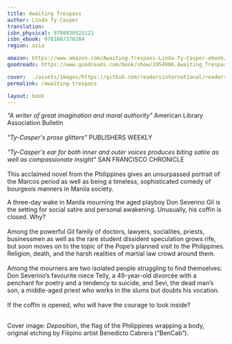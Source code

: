 ```yaml
---
title: Awaiting Trespass
author: Linda Ty-Casper
translation: 
isbn_physical: 9780930523121
isbn_ebook: 9781887378284
region: asia

amazon: https://www.amazon.com/Awaiting-Trespass-Linda-Ty-Casper-ebook/dp/B00AHJN72W
goodreads: https://www.goodreads.com/book/show/1954906.Awaiting_Trespass

cover:  ./assets/images/https://github.com/readersinternational/readersinternational.org/blob/master/assets/images/awaiting-trespass.jpg
permalink: /awaiting-trespass

layout: book
---
```

*"A writer of great imagination and moral authority"* American Library Association Bulletin
<br><br>
*"Ty-Casper's prose glitters"* PUBLISHERS WEEKLY
<br><br>
*"Ty-Casper's ear for both inner and outer voices produces biting satire as well as compassionate insight"* SAN FRANCISCO CHRONICLE
<br><br>
This acclaimed novel from the Philippines gives an unsurpassed portrait of the Marcos period as well as being a timeless, sophisticated comedy of bourgeois manners in Manila society.

A three-day wake in Manila mourning the aged playboy Don Severino Gil is the setting for social satire and personal awakening.  Unusually, his coffin is closed. Why? 
<br><br>
Among the powerful Gil family of doctors, lawyers, socialites, priests, businessmen as well as the rare student dissident speculation grows rife, but soon moves on to the topic of the Pope’s planned visit to the Philippines.  Religion, death, and the harsh realities of martial law crowd around them.
<br><br>
Among the mourners are two isolated people struggling to find themselves: Don Severino’s favourite niece Telly, a 49-year-old divorcée with a penchant for poetry and a tendency to suicide, and Sevi, the dead man’s son, a middle-aged priest who works in the slums but doubts his vocation.
<br><br>
If the coffin is opened, who will have the courage to look inside?
<br><br>

Cover image: *Deposition*, the flag of the Philippines wrapping a body, original etching by
Filipino artist Benedicto Cabrera (“BenCab”). 
<br><br>

